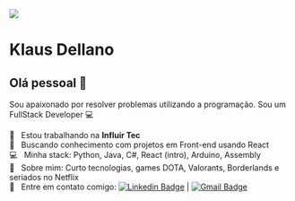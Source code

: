 <img width="auto" src="https://www.cpqd.com.br/wp-content/uploads/2019/04/banner-IA.jpg">


# Klaus Dellano

## Olá pessoal 👋
Sou apaixonado por resolver problemas utilizando a programação.
Sou um FullStack Developer :computer:

 :rocket:  &nbsp; Estou trabalhando na **Influir Tec**
 <br/> :purple_heart: &nbsp; Buscando conhecimento com projetos em Front-end usando React
 <br/> :computer: &nbsp; Minha stack: Python, Java, C#, React (intro), Arduino, Assembly
 <br/> 💬  &nbsp; Sobre mim: Curto tecnologias, games DOTA, Valorants, Borderlands e seriados no Netflix
 <br/> :email: &nbsp; Entre em contato comigo: [![Linkedin Badge](https://img.shields.io/badge/LinkedIn-klaus--dellano-blue)](https://www.linkedin.com/in/klaus-dellano/) 
| 
[![Gmail Badge](https://img.shields.io/badge/-klaus.dd.sa@gmail.com-c14438?style=flat-square&logo=Gmail&logoColor=white&link=mailto:klaus.dd.sa@gmail.com)](mailto:klaus.dd.sa@gmail.com)
